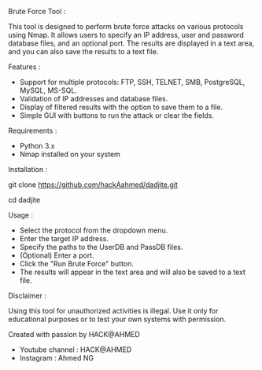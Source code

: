 Brute Force Tool :

This tool is designed to perform brute force attacks on various protocols using Nmap. It allows users to specify an IP address, user and password database files, and an optional port. The results are displayed in a text area, and you can also save the results to a text file.

Features :

- Support for multiple protocols: FTP, SSH, TELNET, SMB, PostgreSQL, MySQL, MS-SQL.
- Validation of IP addresses and database files.
- Display of filtered results with the option to save them to a file.
- Simple GUI with buttons to run the attack or clear the fields.

Requirements :
- Python 3.x
- Nmap installed on your system

Installation :

git clone https://github.com/hackAahmed/dadjite.git

cd dadjite

Usage :

- Select the protocol from the dropdown menu.
- Enter the target IP address.
- Specify the paths to the UserDB and PassDB files.
- (Optional) Enter a port.
- Click the "Run Brute Force" button.
- The results will appear in the text area and will also be saved to a text file.

Disclaimer :

Using this tool for unauthorized activities is illegal. Use it only for educational purposes or to test your own systems with permission.

Created with passion by HACK@AHMED
- Youtube channel : HACK@AHMED
- Instagram : Ahmed NG

